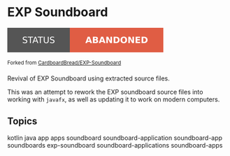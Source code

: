 # EXP Soundboard

[![Project Status: Abandoned](./assets/images/badges/status.svg)](./)

<sup>Forked from <a href="https://github.com/CardboardBread/EXP-soundboard">CardboardBread/EXP-Soundboard</a></sup>

Revival of EXP Soundboard using extracted source files.

This was an attempt to rework the EXP soundboard source files into working with `javafx`, as well as updating it to work on modern computers.

## Topics

kotlin java app apps soundboard soundboard-application soundboard-app soundboards exp-soundboard soundboard-applications soundboard-apps
